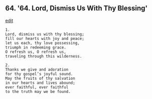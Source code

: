 
## 64.  '64. Lord, Dismiss Us With Thy Blessing'
[edit](https://docs.google.com/document/d/1FdjvoTfv%2DLgpvRLbg2ib70mBI3Jt6O%2Dv/edit?mode=html)






    1.
    Lord, dismiss us with thy blessing;
    fill our hearts with joy and peace;
    let us each, thy love possessing,
    triumph in redeeming grace.
    O refresh us, O refresh us,
    traveling through this wilderness.

    2.
    Thanks we give and adoration
    for thy gospel’s joyful sound.
    May the fruits of thy salvation
    in our hearts and lives abound;
    ever faithful, ever faithful
    to the truth may we be found.
